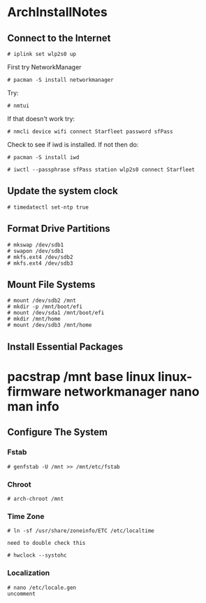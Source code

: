 # ArchInstallNotes

## Connect to the Internet

  `# iplink set wlp2s0 up`

  First try NetworkManager

  `# pacman -S install networkmanager`

  Try:

  `# nmtui`

  If that doesn't work try:

  `# nmcli device wifi connect Starfleet password sfPass`

  Check to see if iwd is installed. If not then do:

  `# pacman -S install iwd`

  `# iwctl --passphrase sfPass station wlp2s0 connect Starfleet`
  
## Update the system clock

  `# timedatectl set-ntp true`
  
## Format Drive Partitions
  ```
  # mkswap /dev/sdb1
  # swapon /dev/sdb1
  # mkfs.ext4 /dev/sdb2
  # mkfs.ext4 /dev/sdb3
  ```
  
## Mount File Systems

  ```
  # mount /dev/sdb2 /mnt
  # mkdir -p /mnt/boot/efi
  # mount /dev/sda1 /mnt/boot/efi
  # mkdir /mnt/home
  # mount /dev/sdb3 /mnt/home
  ```
  
## Install Essential Packages
  
  # pacstrap /mnt base linux linux-firmware networkmanager nano man info
  
  
## Configure The System

  ### Fstab
    
    # genfstab -U /mnt >> /mnt/etc/fstab
    
  ### Chroot
    
    # arch-chroot /mnt
    
    
  ### Time Zone
    
    # ln -sf /usr/share/zoneinfo/ETC /etc/localtime 
    
    need to double check this
    
    # hwclock --systohc
    
  ### Localization
    # nano /etc/locale.gen
    uncomment 
    
